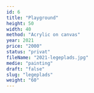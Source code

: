 ```yaml
---
id: 6
title: "Playground"
height: 50
width: 40
method: "Acrylic on canvas"
year: 2021
price: "2000"
status: "privat"
fileName: "2021-legeplads.jpg"
medie: "painting"
draft: "false"
slug: "legeplads"
weight: "60"
---
```

